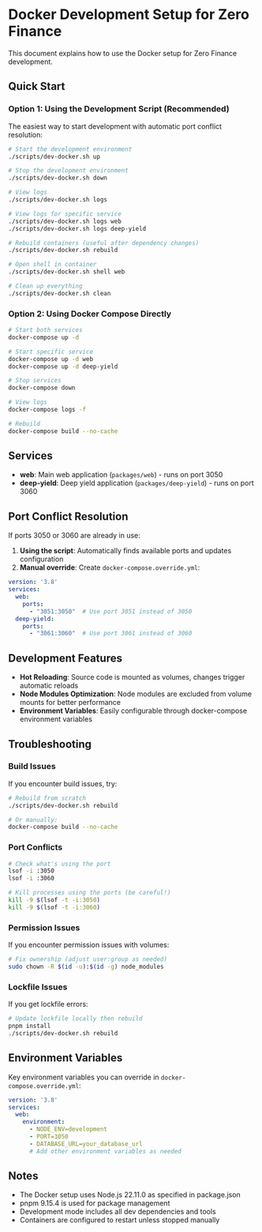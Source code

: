 # Docker Development Setup for Zero Finance

This document explains how to use the Docker setup for Zero Finance development.

## Quick Start

### Option 1: Using the Development Script (Recommended)

The easiest way to start development with automatic port conflict resolution:

```bash
# Start the development environment
./scripts/dev-docker.sh up

# Stop the development environment
./scripts/dev-docker.sh down

# View logs
./scripts/dev-docker.sh logs

# View logs for specific service
./scripts/dev-docker.sh logs web
./scripts/dev-docker.sh logs deep-yield

# Rebuild containers (useful after dependency changes)
./scripts/dev-docker.sh rebuild

# Open shell in container
./scripts/dev-docker.sh shell web

# Clean up everything
./scripts/dev-docker.sh clean
```

### Option 2: Using Docker Compose Directly

```bash
# Start both services
docker-compose up -d

# Start specific service
docker-compose up -d web
docker-compose up -d deep-yield

# Stop services
docker-compose down

# View logs
docker-compose logs -f

# Rebuild
docker-compose build --no-cache
```

## Services

- **web**: Main web application (`packages/web`) - runs on port 3050
- **deep-yield**: Deep yield application (`packages/deep-yield`) - runs on port 3060

## Port Conflict Resolution

If ports 3050 or 3060 are already in use:

1. **Using the script**: Automatically finds available ports and updates configuration
2. **Manual override**: Create `docker-compose.override.yml`:

```yaml
version: '3.8'
services:
  web:
    ports:
      - "3051:3050"  # Use port 3051 instead of 3050
  deep-yield:
    ports:
      - "3061:3060"  # Use port 3061 instead of 3060
```

## Development Features

- **Hot Reloading**: Source code is mounted as volumes, changes trigger automatic reloads
- **Node Modules Optimization**: Node modules are excluded from volume mounts for better performance
- **Environment Variables**: Easily configurable through docker-compose environment variables

## Troubleshooting

### Build Issues

If you encounter build issues, try:

```bash
# Rebuild from scratch
./scripts/dev-docker.sh rebuild

# Or manually:
docker-compose build --no-cache
```

### Port Conflicts

```bash
# Check what's using the port
lsof -i :3050
lsof -i :3060

# Kill processes using the ports (be careful!)
kill -9 $(lsof -t -i:3050)
kill -9 $(lsof -t -i:3060)
```

### Permission Issues

If you encounter permission issues with volumes:

```bash
# Fix ownership (adjust user:group as needed)
sudo chown -R $(id -u):$(id -g) node_modules
```

### Lockfile Issues

If you get lockfile errors:

```bash
# Update lockfile locally then rebuild
pnpm install
./scripts/dev-docker.sh rebuild
```

## Environment Variables

Key environment variables you can override in `docker-compose.override.yml`:

```yaml
version: '3.8'
services:
  web:
    environment:
      - NODE_ENV=development
      - PORT=3050
      - DATABASE_URL=your_database_url
      # Add other environment variables as needed
```

## Notes

- The Docker setup uses Node.js 22.11.0 as specified in package.json
- pnpm 9.15.4 is used for package management
- Development mode includes all dev dependencies and tools
- Containers are configured to restart unless stopped manually 